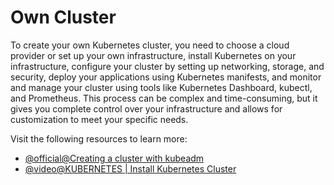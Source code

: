 # Own Cluster

To create your own Kubernetes cluster, you need to choose a cloud provider or set up your own infrastructure, install Kubernetes on your infrastructure, configure your cluster by setting up networking, storage, and security, deploy your applications using Kubernetes manifests, and monitor and manage your cluster using tools like Kubernetes Dashboard, kubectl, and Prometheus. This process can be complex and time-consuming, but it gives you complete control over your infrastructure and allows for customization to meet your specific needs.

Visit the following resources to learn more:

- [@official@Creating a cluster with kubeadm](https://kubernetes.io/docs/setup/production-environment/tools/kubeadm/create-cluster-kubeadm/)
- [@video@KUBERNETES | Install Kubernetes Cluster](https://www.youtube.com/watch?v=Ro2qeYeisZQ)
